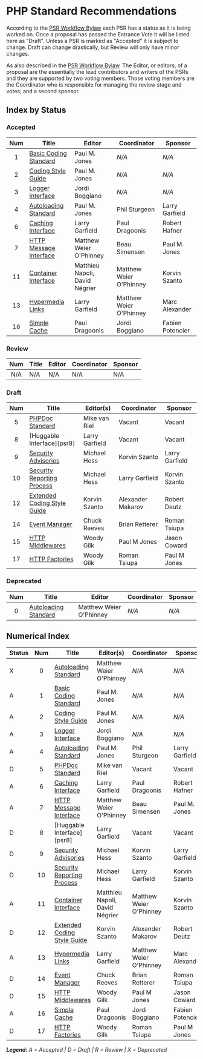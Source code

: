 # PHP Standard Recommendations

According to the [PSR Workflow Bylaw][workflow] each PSR has a status as it is being worked on. Once a proposal has passed the Entrance Vote it will be listed here as "Draft". Unless a PSR is marked as "Accepted" it is subject to change. Draft can change drastically, but Review will only have minor changes.

As also described in the [PSR Workflow Bylaw][workflow]. The Editor, or editors, of a proposal are the essentially the lead contributors and writers of the PSRs and they are supported by two voting members. Those voting members are the Coordinator who is responsible for managing the review stage and votes; and a second sponsor.

## Index by Status

### Accepted

| Num | Title                          | Editor                         |  Coordinator            | Sponsor          |
|:---:|--------------------------------|--------------------------------|-------------------------|------------------|
| 1   | [Basic Coding Standard][psr1]  | Paul M. Jones                  | _N/A_                   | _N/A_            |
| 2   | [Coding Style Guide][psr2]     | Paul M. Jones                  | _N/A_                   | _N/A_            |
| 3   | [Logger Interface][psr3]       | Jordi Boggiano                 | _N/A_                   | _N/A_            |
| 4   | [Autoloading Standard][psr4]   | Paul M. Jones                  | Phil Sturgeon           | Larry Garfield   |
| 6   | [Caching Interface][psr6]      | Larry Garfield                 | Paul Dragoonis          | Robert Hafner    |
| 7   | [HTTP Message Interface][psr7] | Matthew Weier O'Phinney        | Beau Simensen           | Paul M. Jones    |
| 11  | [Container Interface][psr11]   | Matthieu Napoli, David Négrier | Matthew Weier O'Phinney | Korvin Szanto    |
| 13  | [Hypermedia Links][psr13]      | Larry Garfield                 | Matthew Weier O'Phinney | Marc Alexander   |
| 16  | [Simple Cache][psr16]          | Paul Dragoonis                 | Jordi Boggiano          | Fabien Potencier |

### Review

| Num | Title                          | Editor                  |  Coordinator            | Sponsor           |
|:---:|--------------------------------|-------------------------|-------------------------|-------------------|
| N/A | N/A                            | N/A                     | N/A                     | N/A               |

### Draft

| Num | Title                                | Editor(s)                      |  Coordinator            | Sponsor           |
|:---:|--------------------------------------|--------------------------------|-------------------------|-------------------|
| 5   | [PHPDoc Standard][psr5]              | Mike van Riel                  | Vacant                  | Vacant            |
| 8   | [Huggable Interface][psr8]           | Larry Garfield                 | Vacant                  | Vacant            |
| 9   | [Security Advisories][psr9]          | Michael Hess                   | Korvin Szanto           | Larry Garfield    |
| 10  | [Security Reporting Process][psr10]  | Michael Hess                   | Larry Garfield          | Korvin Szanto     |
| 12  | [Extended Coding Style Guide][psr12] | Korvin Szanto                  | Alexander Makarov       | Robert Deutz      |
| 14  | [Event Manager][psr14]               | Chuck Reeves                   | Brian Retterer          | Roman Tsiupa      |
| 15  | [HTTP Middlewares][psr15]            | Woody Gilk                     | Paul M Jones            | Jason Coward      |
| 17  | [HTTP Factories][psr17]              | Woody Gilk                     | Roman Tsiupa            | Paul M Jones      |

### Deprecated

| Num | Title                          | Editor                  |  Coordinator  | Sponsor        |
|:---:|--------------------------------|-------------------------|---------------|----------------|
| 0   | [Autoloading Standard][psr0]   | Matthew Weier O'Phinney | _N/A_         | _N/A_          |

## Numerical Index

| Status | Num | Title                                | Editor(s)                      |  Coordinator            | Sponsor           |
|--------|:---:|--------------------------------------|--------------------------------|-------------------------|-------------------|
| X      | 0   | [Autoloading Standard][psr0]         | Matthew Weier O'Phinney        | _N/A_                   | _N/A_             |
| A      | 1   | [Basic Coding Standard][psr1]        | Paul M. Jones                  | _N/A_                   | _N/A_             |
| A      | 2   | [Coding Style Guide][psr2]           | Paul M. Jones                  | _N/A_                   | _N/A_             |
| A      | 3   | [Logger Interface][psr3]             | Jordi Boggiano                 | _N/A_                   | _N/A_             |
| A      | 4   | [Autoloading Standard][psr4]         | Paul M. Jones                  | Phil Sturgeon           | Larry Garfield    |
| D      | 5   | [PHPDoc Standard][psr5]              | Mike van Riel                  | Vacant                  | Vacant            |
| A      | 6   | [Caching Interface][psr6]            | Larry Garfield                 | Paul Dragoonis          | Robert Hafner     |
| A      | 7   | [HTTP Message Interface][psr7]       | Matthew Weier O'Phinney        | Beau Simensen           | Paul M. Jones     |
| D      | 8   | [Huggable Interface][psr8]           | Larry Garfield                 | Vacant                  | Vacant            |
| D      | 9   | [Security Advisories][psr9]          | Michael Hess                   | Korvin Szanto           | Larry Garfield    |
| D      | 10  | [Security Reporting Process][psr10]  | Michael Hess                   | Larry Garfield          | Korvin Szanto     |
| A      | 11  | [Container Interface][psr11]         | Matthieu Napoli, David Négrier | Matthew Weier O'Phinney | Korvin Szanto     |
| D      | 12  | [Extended Coding Style Guide][psr12] | Korvin Szanto                  | Alexander Makarov       | Robert Deutz      |
| A      | 13  | [Hypermedia Links][psr13]            | Larry Garfield                 | Matthew Weier O'Phinney | Marc Alexander    |
| D      | 14  | [Event Manager][psr14]               | Chuck Reeves                   | Brian Retterer          | Roman Tsiupa      |
| D      | 15  | [HTTP Middlewares][psr15]            | Woody Gilk                     | Paul M Jones            | Jason Coward      |
| A      | 16  | [Simple Cache][psr16]                | Paul Dragoonis                 | Jordi Boggiano          | Fabien Potencier  |
| D      | 17  | [HTTP Factories][psr17]              | Woody Gilk                     | Roman Tsiupa            | Paul M Jones      |

_**Legend:** A = Accepted | D = Draft | R = Review | X = Deprecated_

[workflow]: http://www.php-fig.org/bylaws/psr-workflow/
[psr0]: /psr/psr-0/
[psr1]: /psr/psr-1/
[psr2]: /psr/psr-2/
[psr3]: /psr/psr-3/
[psr4]: /psr/psr-4/
[psr5]: https://github.com/phpDocumentor/fig-standards/tree/master/proposed
[psr6]: /psr/psr-6/
[psr7]: /psr/psr-7/
[psr9]: https://github.com/php-fig/fig-standards/blob/master/proposed/security-disclosure-publication.md
[psr10]: https://github.com/php-fig/fig-standards/blob/master/proposed/security-reporting-process.md
[psr11]: /psr/psr-11/
[psr12]: https://github.com/php-fig/fig-standards/blob/master/proposed/extended-coding-style-guide.md
[psr13]: /psr/psr-13/
[psr14]: https://github.com/php-fig/fig-standards/blob/master/proposed/event-manager.md
[psr15]: https://github.com/php-fig/fig-standards/blob/master/proposed/http-middleware
[psr16]: /psr/psr-16/
[psr17]: https://github.com/php-fig/fig-standards/tree/master/proposed/http-factory
